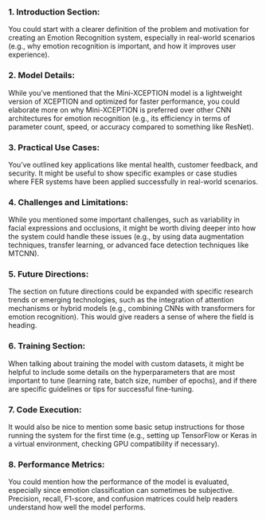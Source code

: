 
### 1. **Introduction Section**:

You could start with a clearer definition of the problem and motivation for creating an Emotion Recognition system, especially in real-world scenarios (e.g., why emotion recognition is important, and how it improves user experience).

### 2. **Model Details**:

While you’ve mentioned that the Mini-XCEPTION model is a lightweight version of XCEPTION and optimized for faster performance, you could elaborate more on why Mini-XCEPTION is preferred over other CNN architectures for emotion recognition (e.g., its efficiency in terms of parameter count, speed, or accuracy compared to something like ResNet).

### 3. **Practical Use Cases**:

You’ve outlined key applications like mental health, customer feedback, and security. It might be useful to show specific examples or case studies where FER systems have been applied successfully in real-world scenarios.

### 4. **Challenges and Limitations**:

While you mentioned some important challenges, such as variability in facial expressions and occlusions, it might be worth diving deeper into how the system could handle these issues (e.g., by using data augmentation techniques, transfer learning, or advanced face detection techniques like MTCNN).

### 5. **Future Directions**:

The section on future directions could be expanded with specific research trends or emerging technologies, such as the integration of attention mechanisms or hybrid models (e.g., combining CNNs with transformers for emotion recognition). This would give readers a sense of where the field is heading.

### 6. **Training Section**:

When talking about training the model with custom datasets, it might be helpful to include some details on the hyperparameters that are most important to tune (learning rate, batch size, number of epochs), and if there are specific guidelines or tips for successful fine-tuning.

### 7. **Code Execution**:

It would also be nice to mention some basic setup instructions for those running the system for the first time (e.g., setting up TensorFlow or Keras in a virtual environment, checking GPU compatibility if necessary).

### 8. **Performance Metrics**:

You could mention how the performance of the model is evaluated, especially since emotion classification can sometimes be subjective. Precision, recall, F1-score, and confusion matrices could help readers understand how well the model performs.


